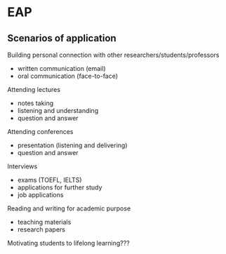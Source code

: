 # EAP

## Scenarios of application

Building personal connection with other researchers/students/professors
+ written communication (email)
+ oral communication (face-to-face)

Attending lectures
+ notes taking
+ listening and understanding
+ question and answer

Attending conferences
+ presentation (listening and delivering)
+ question and answer

Interviews
+ exams (TOEFL, IELTS)
+ applications for further study
+ job applications

Reading and writing for academic purpose
+ teaching materials
+ research papers

Motivating students to lifelong learning???
